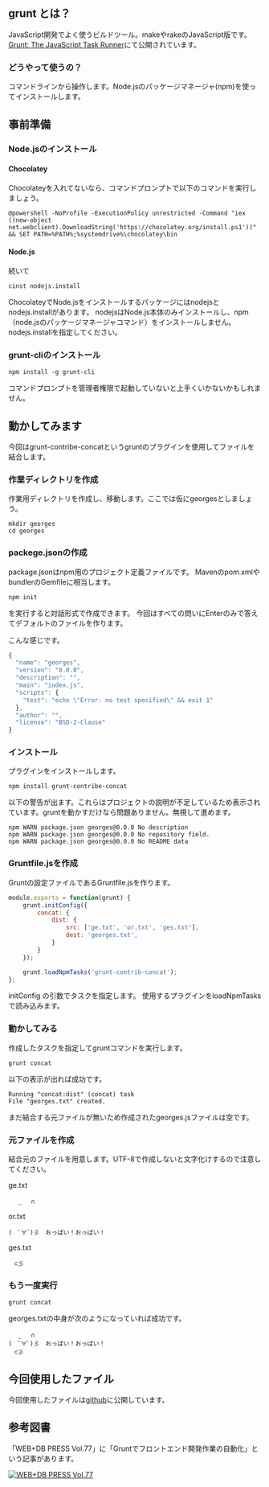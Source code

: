 ## grunt とは？
JavaScript開発でよく使うビルドツール。makeやrakeのJavaScript版です。
[Grunt: The JavaScript Task Runner](http://gruntjs.com/)にて公開されています。

### どうやって使うの？
コマンドラインから操作します。Node.jsのパッケージマネージャ(npm)を使ってインストールします。

## 事前準備
### Node.jsのインストール

#### Chocolatey 
Chocolateyを入れてないなら、コマンドプロンプトで以下のコマンドを実行しましょう。
```
@powershell -NoProfile -ExecutionPolicy unrestricted -Command "iex ((new-object net.webclient).DownloadString('https://chocolatey.org/install.ps1'))" && SET PATH=%PATH%;%systemdrive%\chocolatey\bin
```

#### Node.js
続いて
```
cinst nodejs.install
```

ChocolateyでNode.jsをインストールするパッケージにはnodejsとnodejs.installがあります。
nodejsはNode.js本体のみインストールし、npm（node.jsのパッケージマネージャコマンド）をインストールしません。
nodejs.installを指定してください。

### grunt-cliのインストール

```
npm install -g grunt-cli
```
コマンドプロンプトを管理者権限で起動していないと上手くいかないかもしれません。

## 動かしてみます
今回はgrunt-contribe-concatというgruntのプラグインを使用してファイルを結合します。

### 作業ディレクトリを作成
作業用ディレクトリを作成し、移動します。ここでは仮にgeorgesとしましょう。

```
mkdir georges
cd georges
```

### packege.jsonの作成
package.jsonはnpm用のプロジェクト定義ファイルです。
Mavenのpom.xmlやbundlerのGemfileに相当します。

```
npm init 
```
を実行すると対話形式で作成できます。
今回はすべての問いにEnterのみで答えてデフォルトのファイルを作ります。

こんな感じです。
```javascript
{
  "name": "georges",
  "version": "0.0.0",
  "description": "",
  "main": "index.js",
  "scripts": {
    "test": "echo \"Error: no test specified\" && exit 1"
  },
  "author": "",
  "license": "BSD-2-Clause"
}
```

### インストール
プラグインをインストールします。

```
npm install grunt-contribe-concat
```

以下の警告が出ます。これらはプロジェクトの説明が不足しているため表示されています。gruntを動かすだけなら問題ありません。無視して進めます。
```
npm WARN package.json georges@0.0.0 No description
npm WARN package.json georges@0.0.0 No repository field.
npm WARN package.json georges@0.0.0 No README data
```

### Gruntfile.jsを作成
Gruntの設定ファイルであるGruntfile.jsを作ります。

```javascript
module.exports = function(grunt) {
	grunt.initConfig({
		concat: {
			dist: {
				src: ['ge.txt', 'or.txt', 'ges.txt'],
				dest: 'georges.txt',
			}
		}
	});

	grunt.loadNpmTasks('grunt-contrib-concat');
};
```
initConfig の引数でタスクを指定します。
使用するプラグインをloadNpmTasksで読み込みます。

### 動かしてみる
作成したタスクを指定してgruntコマンドを実行します。
```
grunt concat
```

以下の表示が出れば成功です。
```
Running "concat:dist" (concat) task
File "georges.txt" created.
```

まだ結合する元ファイルが無いため作成されたgeorges.jsファイルは空です。

### 元ファイルを作成
結合元のファイルを用意します。UTF-8で作成しないと文字化けするので注意してください。

ge.txt
```
　 _ 　∩
```

or.txt
```
(　ﾟ∀ﾟ)彡　おっぱい！おっぱい！
```

ges.txt
```
　⊂彡
```

### もう一度実行
```
grunt concat
```

georges.txtの中身が次のようになっていれば成功です。
```
　 _ 　∩
(　ﾟ∀ﾟ)彡　おっぱい！おっぱい！
　⊂彡
```

## 今回使用したファイル
今回使用したファイルは[github](https://github.com/ledsun/SandBox/tree/master/JavaScript/georges)に公開しています。

## 参考図書
「WEB+DB PRESS Vol.77」に「Gruntでフロントエンド開発作業の自動化」という記事があります。

<a href="http://www.amazon.co.jp/exec/obidos/ASIN/4774159905/ledsun-22/ref=nosim/" rel="nofollow" ><img src="http://images-jp.amazon.com/images/P/4774159905.09.jpg" style="border: none;" alt="WEB+DB PRESS Vol.77" /></a>
